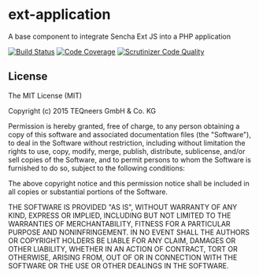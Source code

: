 # ext-application
A base component to integrate Sencha Ext JS into a PHP application

[![Build Status](https://travis-ci.org/teqneers/ext-application.svg?branch=master)](https://travis-ci.org/teqneers/ext-application)
[![Code Coverage](https://scrutinizer-ci.com/g/teqneers/ext-application/badges/coverage.png?b=master)](https://scrutinizer-ci.com/g/teqneers/ext-application/?branch=master)
[![Scrutinizer Code Quality](https://scrutinizer-ci.com/g/teqneers/ext-application/badges/quality-score.png?b=master)](https://scrutinizer-ci.com/g/teqneers/ext-application/?branch=master)

## License

The MIT License (MIT)

Copyright (c) 2015 TEQneers GmbH & Co. KG

Permission is hereby granted, free of charge, to any person obtaining a copy
of this software and associated documentation files (the "Software"), to deal
in the Software without restriction, including without limitation the rights
to use, copy, modify, merge, publish, distribute, sublicense, and/or sell
copies of the Software, and to permit persons to whom the Software is
furnished to do so, subject to the following conditions:

The above copyright notice and this permission notice shall be included in all
copies or substantial portions of the Software.

THE SOFTWARE IS PROVIDED "AS IS", WITHOUT WARRANTY OF ANY KIND, EXPRESS OR
IMPLIED, INCLUDING BUT NOT LIMITED TO THE WARRANTIES OF MERCHANTABILITY,
FITNESS FOR A PARTICULAR PURPOSE AND NONINFRINGEMENT. IN NO EVENT SHALL THE
AUTHORS OR COPYRIGHT HOLDERS BE LIABLE FOR ANY CLAIM, DAMAGES OR OTHER
LIABILITY, WHETHER IN AN ACTION OF CONTRACT, TORT OR OTHERWISE, ARISING FROM,
OUT OF OR IN CONNECTION WITH THE SOFTWARE OR THE USE OR OTHER DEALINGS IN THE
SOFTWARE.
